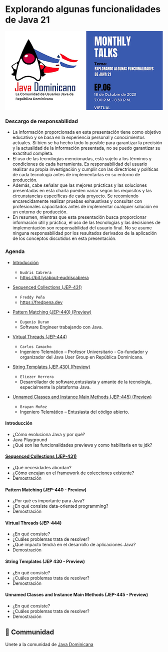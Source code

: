 # Explorando algunas funcionalidades de Java 21

![banner.png](assets/banner.png)

### Descargo de responsabilidad

- La información proporcionada en esta presentación tiene como objetivo educativo y se basa en la experiencia personal y
  conocimientos actuales. Si bien se ha hecho todo lo posible para garantizar la precisión y la actualidad de la
  información presentada, no se puedo garantizar su exactitud completa.
- El uso de las tecnologías mencionadas, está sujeto a los términos y condiciones de cada herramienta. Es
  responsabilidad del usuario realizar su propia investigación y cumplir con las directrices y políticas de cada
  tecnología antes de implementarlas en su entorno de producción.
- Además, cabe señalar que las mejores prácticas y las soluciones presentadas en esta charla pueden variar según los
  requisitos y las circunstancias específicas de cada proyecto. Se recomiendo encarecidamente realizar pruebas
  exhaustivas y consultar con profesionales capacitados antes de implementar cualquier solución en un entorno de
  producción.
- En resumen, mientras que esta presentación busca proporcionar información útil y práctica, el uso de las tecnologías y
  las decisiones de implementación son responsabilidad del usuario final. No se asume ninguna responsabilidad por los
  resultados derivados de la aplicación de los conceptos discutidos en esta presentación.

### Agenda

* [Introducción](#introducción)
  + `Eudris Cabrera`
  + https://bit.ly/about-eudriscabrera

* [Sequenced Collections (JEP-431)](#sequenced-collections-jep-431)
    + `Freddy Peña`
    + https://fredpena.dev
  
* [Pattern Matching (JEP-440) (Preview)](#pattern-matching-jep-440---preview)
  + `Eugenio Duran`
  + Software Engineer trabajando con Java.
  
* [Virtual Threads (JEP-444)](#virtual-threads-jep-444)
  + `Carlos Camacho`
  + Ingeniero Telemático – Profesor Universitario - Co-fundador y organizador del Java User Group en República
    Dominicana.

* [String Templates (JEP 430) (Preview)](#string-templates-jep-430---preview)
  + `Eliezer Herrera`
  + Desarrollador de software,entusiasta y amante de la tecnología, especialmente la plataforma Java.

* [Unnamed Classes and Instance Main Methods (JEP-445) (Preview)](#unnamed-classes-and-instance-main-methods-jep-445---preview)
  + `Brayan Muñoz`
  + Ingeniero Telemático – Entusiasta del código abierto.
  
#### Introducción

* ¿Cómo evoluciona Java y por qué?
* Java Playground
* ¿Qué son las funcionalidades previews y como habilitarla en tu jdk?

#### [Sequenced Collections (JEP-431)](src/main/java/org/javadominicano/jep431/README.md)

* ¿Qué necesidades abordan?
* ¿Cómo encajan en el framework de colecciones existente?
* Demostración

#### Pattern Matching (JEP-440 - Preview)

* ¿Por qué es importante para Java?
* ¿En qué consiste data-oriented programming?
* Demostración

#### Virtual Threads (JEP-444)

* ¿En qué consiste?
* ¿Cuáles problemas trata de resolver?
* ¿Qué impacto tendrá en el desarrollo de aplicaciones Java?
* Demostración

#### String Templates (JEP 430 - Preview)

* ¿En qué consiste?
* ¿Cuáles problemas trata de resolver?
* Demostración

#### Unnamed Classes and Instance Main Methods (JEP-445 - Preview)

* ¿En qué consiste?
* ¿Cuáles problemas trata de resolver?
* Demostración

## 🤝 Communidad

Unete a la comunidad de [Java Dominicana](https://linktr.ee/javadominicano)






